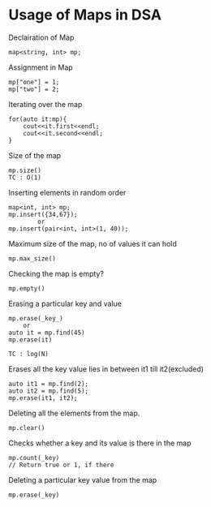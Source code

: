 # Usage of Maps in DSA

Declairation of Map

    map<string, int> mp;

Assignment in Map

    mp["one"] = 1;
    mp["two"] = 2;

Iterating over the map

    for(auto it:mp){
        cout<<it.first<<endl;
        cout<<it.second<<endl;
    }

Size of the map

    mp.size()
    TC : O(1)

Inserting elements in random order

    map<int, int> mp;
    mp.insert({34,67});
            or
    mp.insert(pair<int, int>(1, 40));

Maximum size of the map, no of values it can hold

    mp.max_size()

Checking the map is empty?

    mp.empty()

Erasing a particular key and value

    mp.erase(_key_)
        or
    auto it = mp.find(45)
    mp.erase(it)

    TC : log(N)

Erases all the key value lies in between it1 till it2(excluded)

    auto it1 = mp.find(2);
    auto it2 = mp.find(5);
    mp.erase(it1, it2);

Deleting all the elements from the map. 
    
    mp.clear() 

Checks whether a key and its value is there in the map

    mp.count(_key) 
    // Return true or 1, if there

Deleting a particular key value from the map

    mp.erase(_key)




